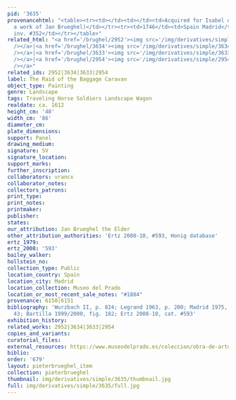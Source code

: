 ```yaml
---
pid: '3635'
provenancehtml: "<table><tr><td></td><td></td><td>Acquired for Isabel de Farnese (as
  a work of Jan Brueghel)</td></tr><tr><td>1746</td><td>Spain Madrid</td><td>La Granja
  inv. #352</td></tr></table>"
related_html: "<a href='/brughel/2952'><img src='/img/derivatives/simple/2952/thumbnail.jpg'
  /></a>|<a href='/brughel/3634'><img src='/img/derivatives/simple/3634/thumbnail.jpg'
  /></a>|<a href='/brughel/3633'><img src='/img/derivatives/simple/3633/thumbnail.jpg'
  /></a>|<a href='/brughel/2954'><img src='/img/derivatives/simple/2954/thumbnail.jpg'
  /></a>"
related_ids: 2952|3634|3633|2954
label: The Raid of the Baggage Caravan
object_type: Painting
genre: Landscape
tags: Traveling Horse Soldiers Landscape Wagon
realdate: ca. 1612
height_cm: '48'
width_cm: '86'
diameter_cm:
plate_dimensions:
support: Panel
drawing_medium:
signature: SV
signature_location:
support_marks:
further_inscription:
collaborators: vrancx
collaborator_notes:
collectors_patrons:
print_type:
print_notes:
printmaker:
publisher:
states:
our_attribution: Jan Brueghel the Elder
other_attribution_authorities: 'Ertz 2008-10, #593, Honig database'
ertz_1979:
ertz_2008: '593'
bailey_walker:
hollstein_no:
collection_type: Public
location_country: Spain
location_city: Madrid
location_collection: Museo del Prado
location_or_most_recent_sale_notes: "#1884"
provenance: 6150|6151
bibliography: 'Wurzbach II, p. 824; Legrand 1963, p. 200; Madrid 1975, p. 441, fig.
  43; Bartilla 1999/2000, fig. 182; Ertz 2008-10, cat. #593'
exhibition_history:
related_works: 2952|3634|3633|2954
copies_and_variants:
curatorial_files:
external_resources: https://www.museodelprado.es/coleccion/obra-de-arte/sorpresa-de-un-convoy/fd6cd5db-979f-4fa7-804c-e602b9e0ac29
biblio:
order: '679'
layout: pieterbrueghel_item
collection: pieterbrueghel
thumbnail: img/derivatives/simple/3635/thumbnail.jpg
full: img/derivatives/simple/3635/full.jpg
---
```

